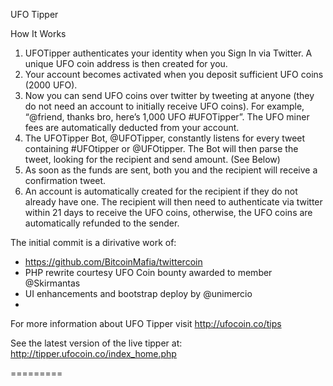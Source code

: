 UFO Tipper

How It Works

1. UFOTipper authenticates your identity when you Sign In via Twitter. A unique UFO coin address is then created for you.
2. Your account becomes activated when you deposit sufficient UFO coins (2000 UFO).
3. Now you can send UFO coins over twitter by tweeting at anyone (they do not need an account to initially receive UFO coins). For example, “@friend, thanks bro, here’s 1,000 UFO #UFOTipper”. The UFO miner fees are automatically deducted from your account.
4. The UFOTipper Bot, @UFOTipper, constantly listens for every tweet containing #UFOtipper or @UFOtipper. The Bot will then parse the tweet, looking for the recipient and send amount. (See Below)
5. As soon as the funds are sent, both you and the recipient will receive a confirmation tweet.
6. An account is automatically created for the recipient if they do not already have one. The recipient will then need to authenticate via twitter within 21 days to receive the UFO coins, otherwise, the UFO coins are automatically refunded to the sender.

The initial commit is a dirivative work of:

* https://github.com/BitcoinMafia/twittercoin
* PHP rewrite courtesy UFO Coin bounty awarded to member @Skirmantas
* UI enhancements and bootstrap deploy by @unimercio
* 


For more information about UFO Tipper visit http://ufocoin.co/tips

See the latest version of the live tipper at:  http://tipper.ufocoin.co/index_home.php


=========

